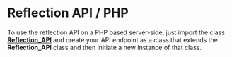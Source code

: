# Reflection API / PHP

To use the reflection API on a PHP based server-side, just import the class [**Reflection_API**](/lib/reflection-api.php) and create your API endpoint as a class that extends the **Reflection_API** class and then initiate a new instance of that class.